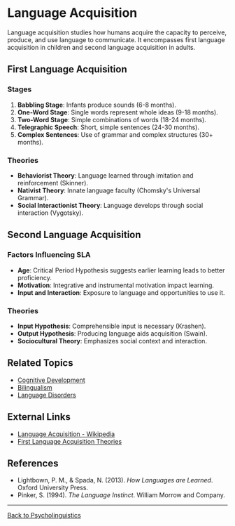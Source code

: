 # Language Acquisition

Language acquisition studies how humans acquire the capacity to perceive, produce, and use language to communicate. It encompasses first language acquisition in children and second language acquisition in adults.

## First Language Acquisition

### Stages

1. **Babbling Stage**: Infants produce sounds (6-8 months).
2. **One-Word Stage**: Single words represent whole ideas (9-18 months).
3. **Two-Word Stage**: Simple combinations of words (18-24 months).
4. **Telegraphic Speech**: Short, simple sentences (24-30 months).
5. **Complex Sentences**: Use of grammar and complex structures (30+ months).

### Theories

- **Behaviorist Theory**: Language learned through imitation and reinforcement (Skinner).
- **Nativist Theory**: Innate language faculty (Chomsky's Universal Grammar).
- **Social Interactionist Theory**: Language develops through social interaction (Vygotsky).

## Second Language Acquisition

### Factors Influencing SLA

- **Age**: Critical Period Hypothesis suggests earlier learning leads to better proficiency.
- **Motivation**: Integrative and instrumental motivation impact learning.
- **Input and Interaction**: Exposure to language and opportunities to use it.

### Theories

- **Input Hypothesis**: Comprehensible input is necessary (Krashen).
- **Output Hypothesis**: Producing language aids acquisition (Swain).
- **Sociocultural Theory**: Emphasizes social context and interaction.

## Related Topics

- [Cognitive Development](../../Cognitive-Psychology/Cognitive-Development.md)
- [Bilingualism](Bilingualism.md)
- [Language Disorders](Language-Disorders.md)

## External Links

- [Language Acquisition - Wikipedia](https://en.wikipedia.org/wiki/Language_acquisition)
- [First Language Acquisition Theories](https://www.simplypsychology.org/language.html)

## References

- Lightbown, P. M., & Spada, N. (2013). *How Languages are Learned*. Oxford University Press.
- Pinker, S. (1994). *The Language Instinct*. William Morrow and Company.

---

[Back to Psycholinguistics](README.md)
